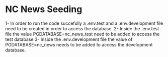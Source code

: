 # NC News Seeding

1- In order to run the code succefully a .env.test and a .env.development file need to be created in order to access the database.
2- Inside the .env.test file the value PGDATABASE=nc_news_test need to be added to access the test database 
3- Inside the .env.development file the value of PGDATABASE=nc_news needs to be added to access the development database.
